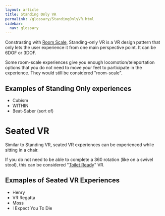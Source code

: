 ```yaml
---
layout: article
title: Standing Only VR
permalink: /glossary/StandingOnlyVR.html
sidebar:
  nav: glossary
---
```

Constrasting with [Room Scale](Room-Scale.md), Standing-only VR is a VR design pattern that only lets the user experience it from one main perspective point. It can be 6DOF or 3DOF.

Some room-scale experiences give you enough locomotion/teleportation options that you do not need to move your feet to participate in the experience. They would still be considered "room-scale".

## Examples of Standing Only experiences
- Cubism
- WITHIN
- Beat-Saber (sort of)

# Seated VR
Similar to Standing VR, seated VR experiences can be experienced while sitting in a chair. 

If you do not need to be able to complete a 360 rotation (like on a swivel stool), this can be considered "[Toilet Ready](ToiletReady.md)" VR.

## Exmaples of Seated VR Experiences

- Henry
- VR Regatta
- Moss
- I Expect You To Die
